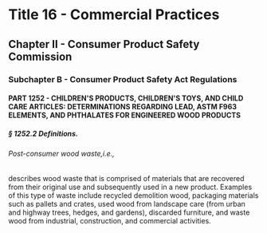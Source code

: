 
# Title 16 - Commercial Practices
## Chapter II - Consumer Product Safety Commission
### Subchapter B - Consumer Product Safety Act Regulations
#### PART 1252 - CHILDREN'S PRODUCTS, CHILDREN'S TOYS, AND CHILD CARE ARTICLES: DETERMINATIONS REGARDING LEAD, ASTM F963 ELEMENTS, AND PHTHALATES FOR ENGINEERED WOOD PRODUCTS
##### § 1252.2 Definitions.
###### Post-consumer wood waste,i.e.,

describes wood waste that is comprised of materials that are recovered from their original use and subsequently used in a new product. Examples of this type of waste include recycled demolition wood, packaging materials such as pallets and crates, used wood from landscape care (from urban and highway trees, hedges, and gardens), discarded furniture, and waste wood from industrial, construction, and commercial activities.
